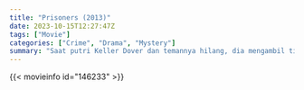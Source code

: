 ```yaml
---
title: "Prisoners (2013)"
date: 2023-10-15T12:27:47Z
tags: ["Movie"]
categories: ["Crime", "Drama", "Mystery"]
summary: "Saat putri Keller Dover dan temannya hilang, dia mengambil tindakan sendiri saat polisi mencari banyak petunjuk dan tekanan pun meningkat."
---
```



  <mux-player stream-type="on-demand"
  src="https://kp3d-my.sharepoint.com/personal/ryoo_kp3d_onmicrosoft_com/_layouts/15/download.aspx?share=EWGVrLW2fVBBtfvHam3wI0QBbd6HVCN-ZG0DVoCMhBQbrQ" prefer-playback="mse" controls>
 
  </mux-player>
  

{{< movieinfo id="146233" >}}

  <script src="https://cdn.jsdelivr.net/npm/@mux/mux-player"></script>
  
   <script type="application/ld+json">
 {
  "@context": "https://schema.org/",
  "@type": "VideoObject",
  "name": "Prisoners (2013)",
  "contentUrl": "https://stream.mux.com/dcZEpd6xtP022UPfOeWaRjzlphClSHsMrpqm2oI6D2cs.m3u8",
  "thumbnailUrl": "https://www.themoviedb.org/t/p/original/fISCR1m6LfajNllSmfWUJdxCpUi.jpg?width=314&fit_mode=preserve&time=25",
  "uploadDate": "2023-10-15T12:27:47Z",
}

</script>